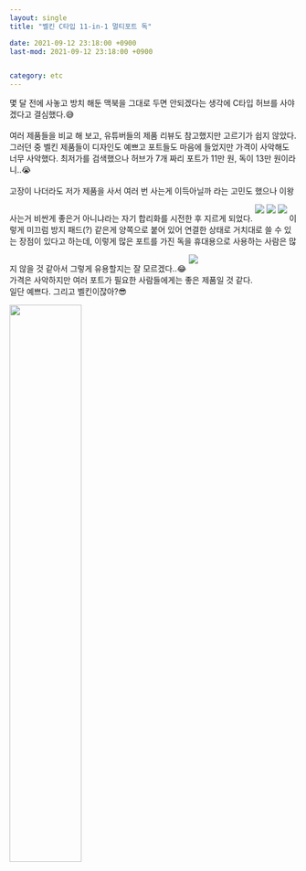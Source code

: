 ```yaml
---
layout: single
title: "벨킨 C타입 11-in-1 멀티포트 독"

date: 2021-09-12 23:18:00 +0900
last-mod: 2021-09-12 23:18:00 +0900


category: etc
---
```

몇 달 전에 사놓고 방치 해둔 맥북을 그대로 두면 안되겠다는 생각에 C타입 허브를 사야겠다고 결심했다.😅<br><br>여러 제품들을 비교 해 보고, 유튜버들의 제품 리뷰도 참고했지만 고르기가 쉽지 않았다. 그러던 중 벨킨 제품들이 디자인도 예쁘고 포트들도 마음에 들었지만 가격이 사악해도 너무 사악했다. 최저가를 검색했으나 허브가 7개 짜리 포트가 11만 원, 독이 13만 원이라니..😭 
<br><br>
고장이 나더라도 저가 제품을 사서 여러 번 사는게 이득아닐까 라는 고민도 했으나 이왕 사는거 비싼게 좋은거 아니냐라는 자기 합리화를 시전한 후 지르게 되었다.
<img style="margin:1em 0;" src="https://user-images.githubusercontent.com/89335307/132992882-118baf6b-7c41-4079-b11b-5fd581270e5c.jpg">
<img style="margin:1em 0;" src="https://user-images.githubusercontent.com/89335307/132992887-c1c3b814-4acb-49f1-b444-bcc5de445cac.jpg">
<img style="margin:1em 0;" src="https://user-images.githubusercontent.com/89335307/132992890-c66c9416-7705-4abf-b4d7-c91ac64575bf.jpg">
이렇게 미끄럼 방지 패드(?) 같은게 양쪽으로 붙어 있어 연결한 상태로 거치대로 쓸 수 있는 장점이 있다고 하는데, 이렇게 많은 포트를 가진 독을 휴대용으로 사용하는 사람은 많지 않을 것 같아서 그렇게 유용할지는 잘 모르겠다..😂
<img style="margin:1em 0;" src="https://user-images.githubusercontent.com/89335307/132992900-188081f3-0340-4bc7-a06a-3aa213993681.jpg">
<br>
가격은 사악하지만 여러 포트가 필요한 사람들에게는 좋은 제품일 것 같다.<br>일단 예쁘다. 그리고 벨킨이잖아?😎
<img style="display:block;margin:1em 0;width:50%;" src="https://ww.namu.la/s/21740766b04e48e2089938db99249c9578a43da7fe2041884c3b2773642f4a8c52b96efa8754450f2ab4a0abbcb2d2e85c6f67273d06edc50ecddf3cf458cd3c35460df9da1f07990a93ea26cc8a5a6145e788da6e9348741c74d5d15749ed9c">
